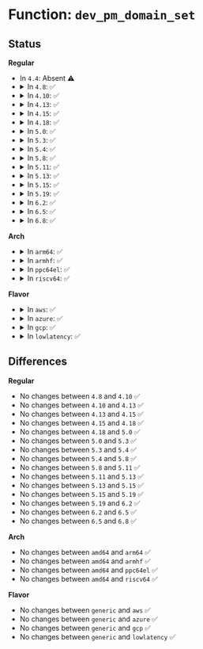 # Function: <code>dev_pm_domain_set</code>

## Status
<b>Regular</b>
<ul>
<li>
In <code>4.4</code>: Absent ⚠️
</li>
<li>
<details>
<summary>In <code>4.8</code>: ✅</summary>

```c
void dev_pm_domain_set(struct device *dev, struct dev_pm_domain *pd);
```

**Collision:** Unique Global

**Inline:** No

**Transformation:** False

**Instances:**

```
In drivers/base/power/common.c (ffffffff815a69e0)
Location: drivers/base/power/common.c:144
Inline: False
Direct callers:
  - drivers/acpi/device_pm.c:acpi_dev_pm_attach
  - drivers/acpi/device_pm.c:acpi_dev_pm_detach
  - drivers/acpi/acpi_lpss.c:acpi_lpss_platform_notify
  - drivers/acpi/acpi_lpss.c:acpi_lpss_platform_notify
  - drivers/base/power/domain.c:__pm_genpd_add_device
  - drivers/base/power/domain.c:genpd_free_dev_data
  - drivers/gpu/vga/vga_switcheroo.c:vga_switcheroo_init_domain_pm_optimus_hdmi_audio
  - drivers/gpu/vga/vga_switcheroo.c:vga_switcheroo_init_domain_pm_optimus_hdmi_audio
  - drivers/gpu/vga/vga_switcheroo.c:vga_switcheroo_fini_domain_pm_ops
  - drivers/gpu/vga/vga_switcheroo.c:vga_switcheroo_init_domain_pm_ops
  - drivers/gpu/vga/vga_switcheroo.c:vga_switcheroo_init_domain_pm_ops
```
**Symbols:**

```
ffffffff815a69e0-ffffffff815a6a36: dev_pm_domain_set (STB_GLOBAL)
```
</details>
</li>
<li>
<details>
<summary>In <code>4.10</code>: ✅</summary>

```c
void dev_pm_domain_set(struct device *dev, struct dev_pm_domain *pd);
```

**Collision:** Unique Global

**Inline:** No

**Transformation:** False

**Instances:**

```
In drivers/base/power/common.c (ffffffff815d51a0)
Location: drivers/base/power/common.c:144
Inline: False
Direct callers:
  - drivers/acpi/device_pm.c:acpi_dev_pm_attach
  - drivers/acpi/device_pm.c:acpi_dev_pm_detach
  - drivers/acpi/acpi_lpss.c:acpi_lpss_platform_notify
  - drivers/acpi/acpi_lpss.c:acpi_lpss_platform_notify
  - drivers/base/power/domain.c:__pm_genpd_add_device
  - drivers/base/power/domain.c:genpd_free_dev_data
  - drivers/gpu/vga/vga_switcheroo.c:vga_switcheroo_init_domain_pm_optimus_hdmi_audio
  - drivers/gpu/vga/vga_switcheroo.c:vga_switcheroo_init_domain_pm_optimus_hdmi_audio
  - drivers/gpu/vga/vga_switcheroo.c:vga_switcheroo_fini_domain_pm_ops
  - drivers/gpu/vga/vga_switcheroo.c:vga_switcheroo_init_domain_pm_ops
  - drivers/gpu/vga/vga_switcheroo.c:vga_switcheroo_init_domain_pm_ops
```
**Symbols:**

```
ffffffff815d51a0-ffffffff815d51f6: dev_pm_domain_set (STB_GLOBAL)
```
</details>
</li>
<li>
<details>
<summary>In <code>4.13</code>: ✅</summary>

```c
void dev_pm_domain_set(struct device *dev, struct dev_pm_domain *pd);
```

**Collision:** Unique Global

**Inline:** No

**Transformation:** False

**Instances:**

```
In drivers/base/power/common.c (ffffffff815e9c60)
Location: drivers/base/power/common.c:144
Inline: False
Direct callers:
  - drivers/acpi/device_pm.c:acpi_dev_pm_attach
  - drivers/acpi/device_pm.c:acpi_dev_pm_detach
  - drivers/acpi/acpi_lpss.c:acpi_lpss_platform_notify
  - drivers/acpi/acpi_lpss.c:acpi_lpss_platform_notify
  - drivers/acpi/acpi_lpss.c:acpi_lpss_platform_notify
  - drivers/base/power/domain.c:pm_genpd_remove_device
  - drivers/base/power/domain.c:__pm_genpd_add_device
  - drivers/gpu/vga/vga_switcheroo.c:vga_switcheroo_init_domain_pm_optimus_hdmi_audio
  - drivers/gpu/vga/vga_switcheroo.c:vga_switcheroo_init_domain_pm_optimus_hdmi_audio
  - drivers/gpu/vga/vga_switcheroo.c:vga_switcheroo_fini_domain_pm_ops
  - drivers/gpu/vga/vga_switcheroo.c:vga_switcheroo_init_domain_pm_ops
  - drivers/gpu/vga/vga_switcheroo.c:vga_switcheroo_init_domain_pm_ops
```
**Symbols:**

```
ffffffff815e9c60-ffffffff815e9cad: dev_pm_domain_set (STB_GLOBAL)
```
</details>
</li>
<li>
<details>
<summary>In <code>4.15</code>: ✅</summary>

```c
void dev_pm_domain_set(struct device *dev, struct dev_pm_domain *pd);
```

**Collision:** Unique Global

**Inline:** No

**Transformation:** False

**Instances:**

```
In drivers/base/power/common.c (ffffffff81651000)
Location: drivers/base/power/common.c:144
Inline: False
Direct callers:
  - drivers/acpi/device_pm.c:acpi_dev_pm_attach
  - drivers/acpi/device_pm.c:acpi_dev_pm_detach
  - drivers/acpi/acpi_lpss.c:acpi_lpss_platform_notify
  - drivers/acpi/acpi_lpss.c:acpi_lpss_platform_notify
  - drivers/acpi/acpi_lpss.c:acpi_lpss_platform_notify
  - drivers/base/power/domain.c:pm_genpd_remove_device
  - drivers/base/power/domain.c:__pm_genpd_add_device
  - drivers/gpu/vga/vga_switcheroo.c:vga_switcheroo_init_domain_pm_optimus_hdmi_audio
  - drivers/gpu/vga/vga_switcheroo.c:vga_switcheroo_init_domain_pm_optimus_hdmi_audio
  - drivers/gpu/vga/vga_switcheroo.c:vga_switcheroo_fini_domain_pm_ops
  - drivers/gpu/vga/vga_switcheroo.c:vga_switcheroo_init_domain_pm_ops
  - drivers/gpu/vga/vga_switcheroo.c:vga_switcheroo_init_domain_pm_ops
```
**Symbols:**

```
ffffffff81651000-ffffffff8165104d: dev_pm_domain_set (STB_GLOBAL)
```
</details>
</li>
<li>
<details>
<summary>In <code>4.18</code>: ✅</summary>

```c
void dev_pm_domain_set(struct device *dev, struct dev_pm_domain *pd);
```

**Collision:** Unique Global

**Inline:** No

**Transformation:** False

**Instances:**

```
In drivers/base/power/common.c (ffffffff8168c890)
Location: drivers/base/power/common.c:185
Inline: False
Direct callers:
  - drivers/acpi/device_pm.c:acpi_dev_pm_attach
  - drivers/acpi/device_pm.c:acpi_dev_pm_detach
  - drivers/acpi/acpi_lpss.c:acpi_lpss_platform_notify
  - drivers/acpi/acpi_lpss.c:acpi_lpss_platform_notify
  - drivers/acpi/acpi_lpss.c:acpi_lpss_platform_notify
  - drivers/base/power/domain.c:pm_genpd_remove_device
  - drivers/base/power/domain.c:pm_genpd_add_device
  - drivers/gpu/vga/vga_switcheroo.c:vga_switcheroo_fini_domain_pm_ops
  - drivers/gpu/vga/vga_switcheroo.c:vga_switcheroo_init_domain_pm_ops
  - drivers/gpu/vga/vga_switcheroo.c:vga_switcheroo_init_domain_pm_ops
```
**Symbols:**

```
ffffffff8168c890-ffffffff8168c8dc: dev_pm_domain_set (STB_GLOBAL)
```
</details>
</li>
<li>
<details>
<summary>In <code>5.0</code>: ✅</summary>

```c
void dev_pm_domain_set(struct device *dev, struct dev_pm_domain *pd);
```

**Collision:** Unique Global

**Inline:** No

**Transformation:** False

**Instances:**

```
In drivers/base/power/common.c (ffffffff816acb80)
Location: drivers/base/power/common.c:202
Inline: False
Direct callers:
  - drivers/acpi/device_pm.c:acpi_dev_pm_attach
  - drivers/acpi/device_pm.c:acpi_dev_pm_detach
  - drivers/acpi/acpi_lpss.c:acpi_lpss_platform_notify
  - drivers/acpi/acpi_lpss.c:acpi_lpss_platform_notify
  - drivers/acpi/acpi_lpss.c:acpi_lpss_platform_notify
  - drivers/acpi/acpi_lpss.c:acpi_lpss_platform_notify
  - drivers/base/power/domain.c:pm_genpd_remove_device
  - drivers/base/power/domain.c:pm_genpd_add_device
  - drivers/gpu/vga/vga_switcheroo.c:vga_switcheroo_fini_domain_pm_ops
  - drivers/gpu/vga/vga_switcheroo.c:vga_switcheroo_init_domain_pm_ops
  - drivers/gpu/vga/vga_switcheroo.c:vga_switcheroo_init_domain_pm_ops
```
**Symbols:**

```
ffffffff816acb80-ffffffff816acbcc: dev_pm_domain_set (STB_GLOBAL)
```
</details>
</li>
<li>
<details>
<summary>In <code>5.3</code>: ✅</summary>

```c
void dev_pm_domain_set(struct device *dev, struct dev_pm_domain *pd);
```

**Collision:** Unique Global

**Inline:** No

**Transformation:** False

**Instances:**

```
In drivers/base/power/common.c (ffffffff816e6630)
Location: drivers/base/power/common.c:200
Inline: False
Direct callers:
  - drivers/acpi/device_pm.c:acpi_dev_pm_attach
  - drivers/acpi/device_pm.c:acpi_dev_pm_detach
  - drivers/acpi/acpi_lpss.c:acpi_lpss_platform_notify
  - drivers/acpi/acpi_lpss.c:acpi_lpss_platform_notify
  - drivers/acpi/acpi_lpss.c:acpi_lpss_platform_notify
  - drivers/acpi/acpi_lpss.c:acpi_lpss_platform_notify
  - drivers/base/power/domain.c:pm_genpd_remove_device
  - drivers/base/power/domain.c:pm_genpd_add_device
  - drivers/gpu/vga/vga_switcheroo.c:vga_switcheroo_fini_domain_pm_ops
  - drivers/gpu/vga/vga_switcheroo.c:vga_switcheroo_init_domain_pm_ops
  - drivers/gpu/vga/vga_switcheroo.c:vga_switcheroo_init_domain_pm_ops
```
**Symbols:**

```
ffffffff816e6630-ffffffff816e667d: dev_pm_domain_set (STB_GLOBAL)
```
</details>
</li>
<li>
<details>
<summary>In <code>5.4</code>: ✅</summary>

```c
void dev_pm_domain_set(struct device *dev, struct dev_pm_domain *pd);
```

**Collision:** Unique Global

**Inline:** No

**Transformation:** False

**Instances:**

```
In drivers/base/power/common.c (ffffffff8170aa00)
Location: drivers/base/power/common.c:200
Inline: False
Direct callers:
  - drivers/acpi/device_pm.c:acpi_dev_pm_attach
  - drivers/acpi/device_pm.c:acpi_dev_pm_detach
  - drivers/acpi/acpi_lpss.c:acpi_lpss_platform_notify
  - drivers/acpi/acpi_lpss.c:acpi_lpss_platform_notify
  - drivers/acpi/acpi_lpss.c:acpi_lpss_platform_notify
  - drivers/acpi/acpi_lpss.c:acpi_lpss_platform_notify
  - drivers/base/power/domain.c:pm_genpd_remove_device
  - drivers/base/power/domain.c:pm_genpd_add_device
  - drivers/gpu/vga/vga_switcheroo.c:vga_switcheroo_fini_domain_pm_ops
  - drivers/gpu/vga/vga_switcheroo.c:vga_switcheroo_init_domain_pm_ops
  - drivers/gpu/vga/vga_switcheroo.c:vga_switcheroo_init_domain_pm_ops
```
**Symbols:**

```
ffffffff8170aa00-ffffffff8170aa4d: dev_pm_domain_set (STB_GLOBAL)
```
</details>
</li>
<li>
<details>
<summary>In <code>5.8</code>: ✅</summary>

```c
void dev_pm_domain_set(struct device *dev, struct dev_pm_domain *pd);
```

**Collision:** Unique Global

**Inline:** No

**Transformation:** False

**Instances:**

```
In drivers/base/power/common.c (ffffffff817c5970)
Location: drivers/base/power/common.c:220
Inline: False
Direct callers:
  - drivers/acpi/device_pm.c:acpi_dev_pm_attach
  - drivers/acpi/device_pm.c:acpi_dev_pm_detach
  - drivers/acpi/acpi_lpss.c:acpi_lpss_platform_notify
  - drivers/acpi/acpi_lpss.c:acpi_lpss_platform_notify
  - drivers/acpi/acpi_lpss.c:acpi_lpss_platform_notify
  - drivers/acpi/acpi_lpss.c:acpi_lpss_platform_notify
  - drivers/base/power/domain.c:genpd_remove_device
  - drivers/base/power/domain.c:genpd_add_device
  - drivers/base/power/clock_ops.c:pm_clk_notify
  - drivers/base/power/clock_ops.c:pm_clk_notify
  - drivers/gpu/vga/vga_switcheroo.c:vga_switcheroo_fini_domain_pm_ops
  - drivers/gpu/vga/vga_switcheroo.c:vga_switcheroo_init_domain_pm_ops
  - drivers/gpu/vga/vga_switcheroo.c:vga_switcheroo_init_domain_pm_ops
```
**Symbols:**

```
ffffffff817c5970-ffffffff817c59bd: dev_pm_domain_set (STB_GLOBAL)
```
</details>
</li>
<li>
<details>
<summary>In <code>5.11</code>: ✅</summary>

```c
void dev_pm_domain_set(struct device *dev, struct dev_pm_domain *pd);
```

**Collision:** Unique Global

**Inline:** No

**Transformation:** False

**Instances:**

```
In drivers/base/power/common.c (ffffffff817da480)
Location: drivers/base/power/common.c:220
Inline: False
Direct callers:
  - drivers/acpi/device_pm.c:acpi_dev_pm_attach
  - drivers/acpi/device_pm.c:acpi_dev_pm_detach
  - drivers/acpi/acpi_lpss.c:acpi_lpss_platform_notify
  - drivers/acpi/acpi_lpss.c:acpi_lpss_platform_notify
  - drivers/acpi/acpi_lpss.c:acpi_lpss_platform_notify
  - drivers/acpi/acpi_lpss.c:acpi_lpss_platform_notify
  - drivers/base/power/domain.c:genpd_remove_device
  - drivers/base/power/domain.c:genpd_add_device
  - drivers/base/power/clock_ops.c:pm_clk_notify
  - drivers/base/power/clock_ops.c:pm_clk_notify
  - drivers/gpu/vga/vga_switcheroo.c:vga_switcheroo_fini_domain_pm_ops
  - drivers/gpu/vga/vga_switcheroo.c:vga_switcheroo_init_domain_pm_ops
  - drivers/gpu/vga/vga_switcheroo.c:vga_switcheroo_init_domain_pm_ops
```
**Symbols:**

```
ffffffff817da480-ffffffff817da4cd: dev_pm_domain_set (STB_GLOBAL)
```
</details>
</li>
<li>
<details>
<summary>In <code>5.13</code>: ✅</summary>

```c
void dev_pm_domain_set(struct device *dev, struct dev_pm_domain *pd);
```

**Collision:** Unique Global

**Inline:** No

**Transformation:** False

**Instances:**

```
In drivers/base/power/common.c (ffffffff817be840)
Location: drivers/base/power/common.c:220
Inline: False
Direct callers:
  - drivers/acpi/device_pm.c:acpi_dev_pm_attach
  - drivers/acpi/device_pm.c:acpi_dev_pm_detach
  - drivers/acpi/acpi_lpss.c:acpi_lpss_platform_notify
  - drivers/acpi/acpi_lpss.c:acpi_lpss_platform_notify
  - drivers/acpi/acpi_lpss.c:acpi_lpss_platform_notify
  - drivers/acpi/acpi_lpss.c:acpi_lpss_platform_notify
  - drivers/base/power/domain.c:genpd_remove_device
  - drivers/base/power/domain.c:genpd_add_device
  - drivers/base/power/clock_ops.c:pm_clk_notify
  - drivers/base/power/clock_ops.c:pm_clk_notify
  - drivers/gpu/vga/vga_switcheroo.c:vga_switcheroo_fini_domain_pm_ops
  - drivers/gpu/vga/vga_switcheroo.c:vga_switcheroo_init_domain_pm_ops
  - drivers/gpu/vga/vga_switcheroo.c:vga_switcheroo_init_domain_pm_ops
```
**Symbols:**

```
ffffffff817be840-ffffffff817be88d: dev_pm_domain_set (STB_GLOBAL)
```
</details>
</li>
<li>
<details>
<summary>In <code>5.15</code>: ✅</summary>

```c
void dev_pm_domain_set(struct device *dev, struct dev_pm_domain *pd);
```

**Collision:** Unique Global

**Inline:** No

**Transformation:** False

**Instances:**

```
In drivers/base/power/common.c (ffffffff81848bc0)
Location: drivers/base/power/common.c:220
Inline: False
Direct callers:
  - drivers/acpi/device_pm.c:acpi_dev_pm_attach
  - drivers/acpi/device_pm.c:acpi_dev_pm_detach
  - drivers/acpi/acpi_lpss.c:acpi_lpss_platform_notify
  - drivers/acpi/acpi_lpss.c:acpi_lpss_platform_notify
  - drivers/acpi/acpi_lpss.c:acpi_lpss_platform_notify
  - drivers/acpi/acpi_lpss.c:acpi_lpss_platform_notify
  - drivers/base/power/domain.c:genpd_remove_device
  - drivers/base/power/domain.c:genpd_add_device
  - drivers/base/power/clock_ops.c:pm_clk_notify
  - drivers/base/power/clock_ops.c:pm_clk_notify
  - drivers/gpu/vga/vga_switcheroo.c:vga_switcheroo_fini_domain_pm_ops
  - drivers/gpu/vga/vga_switcheroo.c:vga_switcheroo_init_domain_pm_ops
  - drivers/gpu/vga/vga_switcheroo.c:vga_switcheroo_init_domain_pm_ops
```
**Symbols:**

```
ffffffff81848bc0-ffffffff81848c0d: dev_pm_domain_set (STB_GLOBAL)
```
</details>
</li>
<li>
<details>
<summary>In <code>5.19</code>: ✅</summary>

```c
void dev_pm_domain_set(struct device *dev, struct dev_pm_domain *pd);
```

**Collision:** Unique Global

**Inline:** No

**Transformation:** False

**Instances:**

```
In drivers/base/power/common.c (ffffffff8198db10)
Location: drivers/base/power/common.c:220
Inline: False
Direct callers:
  - drivers/acpi/device_pm.c:acpi_dev_pm_attach
  - drivers/acpi/device_pm.c:acpi_dev_pm_detach
  - drivers/acpi/acpi_lpss.c:acpi_lpss_platform_notify
  - drivers/acpi/acpi_lpss.c:acpi_lpss_platform_notify
  - drivers/acpi/acpi_lpss.c:acpi_lpss_platform_notify
  - drivers/acpi/acpi_lpss.c:acpi_lpss_platform_notify
  - drivers/base/power/domain.c:genpd_remove_device
  - drivers/base/power/domain.c:genpd_add_device
  - drivers/base/power/clock_ops.c:pm_clk_notify
  - drivers/base/power/clock_ops.c:pm_clk_notify
  - drivers/gpu/vga/vga_switcheroo.c:vga_switcheroo_fini_domain_pm_ops
  - drivers/gpu/vga/vga_switcheroo.c:vga_switcheroo_init_domain_pm_ops
  - drivers/gpu/vga/vga_switcheroo.c:vga_switcheroo_init_domain_pm_ops
```
**Symbols:**

```
ffffffff8198db10-ffffffff8198db70: dev_pm_domain_set (STB_GLOBAL)
```
</details>
</li>
<li>
<details>
<summary>In <code>6.2</code>: ✅</summary>

```c
void dev_pm_domain_set(struct device *dev, struct dev_pm_domain *pd);
```

**Collision:** Unique Global

**Inline:** No

**Transformation:** False

**Instances:**

```
In drivers/base/power/common.c (ffffffff81afda20)
Location: drivers/base/power/common.c:220
Inline: False
Direct callers:
  - drivers/acpi/device_pm.c:acpi_dev_pm_attach
  - drivers/acpi/device_pm.c:acpi_dev_pm_detach
  - drivers/acpi/acpi_lpss.c:acpi_lpss_platform_notify
  - drivers/acpi/acpi_lpss.c:acpi_lpss_platform_notify
  - drivers/acpi/acpi_lpss.c:acpi_lpss_platform_notify
  - drivers/acpi/acpi_lpss.c:acpi_lpss_platform_notify
  - drivers/base/power/domain.c:genpd_remove_device
  - drivers/base/power/domain.c:genpd_add_device
  - drivers/base/power/clock_ops.c:pm_clk_notify
  - drivers/base/power/clock_ops.c:pm_clk_notify
  - drivers/gpu/vga/vga_switcheroo.c:vga_switcheroo_fini_domain_pm_ops
  - drivers/gpu/vga/vga_switcheroo.c:vga_switcheroo_init_domain_pm_ops
  - drivers/gpu/vga/vga_switcheroo.c:vga_switcheroo_init_domain_pm_ops
```
**Symbols:**

```
ffffffff81afda20-ffffffff81afda80: dev_pm_domain_set (STB_GLOBAL)
```
</details>
</li>
<li>
<details>
<summary>In <code>6.5</code>: ✅</summary>

```c
void dev_pm_domain_set(struct device *dev, struct dev_pm_domain *pd);
```

**Collision:** Unique Global

**Inline:** No

**Transformation:** False

**Instances:**

```
In drivers/base/power/common.c (ffffffff81b4be10)
Location: drivers/base/power/common.c:220
Inline: False
Direct callers:
  - drivers/acpi/device_pm.c:acpi_dev_pm_attach
  - drivers/acpi/device_pm.c:acpi_dev_pm_detach
  - drivers/acpi/acpi_lpss.c:acpi_lpss_platform_notify
  - drivers/acpi/acpi_lpss.c:acpi_lpss_platform_notify
  - drivers/acpi/acpi_lpss.c:acpi_lpss_platform_notify
  - drivers/base/power/domain.c:genpd_remove_device
  - drivers/base/power/domain.c:genpd_add_device
  - drivers/base/power/clock_ops.c:pm_clk_notify
  - drivers/base/power/clock_ops.c:pm_clk_notify
  - drivers/gpu/vga/vga_switcheroo.c:vga_switcheroo_fini_domain_pm_ops
  - drivers/gpu/vga/vga_switcheroo.c:vga_switcheroo_init_domain_pm_ops
  - drivers/gpu/vga/vga_switcheroo.c:vga_switcheroo_init_domain_pm_ops
```
**Symbols:**

```
ffffffff81b4be10-ffffffff81b4be70: dev_pm_domain_set (STB_GLOBAL)
```
</details>
</li>
<li>
<details>
<summary>In <code>6.8</code>: ✅</summary>

```c
void dev_pm_domain_set(struct device *dev, struct dev_pm_domain *pd);
```

**Collision:** Unique Global

**Inline:** No

**Transformation:** False

**Instances:**

```
In drivers/base/power/common.c (ffffffff81ba4250)
Location: drivers/base/power/common.c:220
Inline: False
Direct callers:
  - drivers/acpi/device_pm.c:acpi_dev_pm_attach
  - drivers/acpi/device_pm.c:acpi_dev_pm_detach
  - drivers/acpi/acpi_lpss.c:acpi_lpss_platform_notify
  - drivers/acpi/acpi_lpss.c:acpi_lpss_platform_notify
  - drivers/acpi/acpi_lpss.c:acpi_lpss_platform_notify
  - drivers/pmdomain/core.c:genpd_remove_device
  - drivers/pmdomain/core.c:genpd_add_device
  - drivers/base/power/clock_ops.c:pm_clk_notify
  - drivers/base/power/clock_ops.c:pm_clk_notify
  - drivers/gpu/vga/vga_switcheroo.c:vga_switcheroo_fini_domain_pm_ops
  - drivers/gpu/vga/vga_switcheroo.c:vga_switcheroo_init_domain_pm_ops
  - drivers/gpu/vga/vga_switcheroo.c:vga_switcheroo_init_domain_pm_ops
```
**Symbols:**

```
ffffffff81ba4250-ffffffff81ba42b0: dev_pm_domain_set (STB_GLOBAL)
```
</details>
</li>
</ul>
<b>Arch</b>
<ul>
<li>
<details>
<summary>In <code>arm64</code>: ✅</summary>

```c
void dev_pm_domain_set(struct device *dev, struct dev_pm_domain *pd);
```

**Collision:** Unique Global

**Inline:** No

**Transformation:** False

**Instances:**

```
In drivers/base/power/common.c (ffff8000108f9228)
Location: drivers/base/power/common.c:200
Inline: False
Direct callers:
  - drivers/acpi/device_pm.c:acpi_dev_pm_attach
  - drivers/acpi/device_pm.c:acpi_dev_pm_detach
  - drivers/base/power/domain.c:genpd_remove_device
  - drivers/base/power/domain.c:genpd_add_device
```
**Symbols:**

```
ffff8000108f9228-ffff8000108f928c: dev_pm_domain_set (STB_GLOBAL)
```
</details>
</li>
<li>
<details>
<summary>In <code>armhf</code>: ✅</summary>

```c
void dev_pm_domain_set(struct device *dev, struct dev_pm_domain *pd);
```

**Collision:** Unique Global

**Inline:** No

**Transformation:** False

**Instances:**

```
In drivers/base/power/common.c (c09e4bbc)
Location: drivers/base/power/common.c:200
Inline: False
Direct callers:
  - arch/arm/mach-omap2/omap_device.c:omap_device_register
  - arch/arm/mach-omap2/omap_device.c:omap_device_build_from_dt
  - arch/arm/mach-omap2/omap_device.c:omap_device_build_from_dt
  - drivers/bus/ti-sysc.c:sysc_notifier_call
  - drivers/base/power/domain.c:genpd_remove_device
  - drivers/base/power/domain.c:genpd_add_device
```
**Symbols:**

```
c09e4bbc-c09e4c24: dev_pm_domain_set (STB_GLOBAL)
```
</details>
</li>
<li>
<details>
<summary>In <code>ppc64el</code>: ✅</summary>

```c
void dev_pm_domain_set(struct device *dev, struct dev_pm_domain *pd);
```

**Collision:** Unique Global

**Inline:** No

**Transformation:** False

**Instances:**

```
In drivers/base/power/common.c (c0000000009953c0)
Location: drivers/base/power/common.c:200
Inline: False
Direct callers:
  - drivers/base/power/domain.c:genpd_remove_device
  - drivers/base/power/domain.c:genpd_add_device
```
**Symbols:**

```
c0000000009953c0-c00000000099544c: dev_pm_domain_set (STB_GLOBAL)
```
</details>
</li>
<li>
<details>
<summary>In <code>riscv64</code>: ✅</summary>

```c
void dev_pm_domain_set(struct device *dev, struct dev_pm_domain *pd);
```

**Collision:** Unique Global

**Inline:** No

**Transformation:** False

**Instances:**

```
In drivers/base/power/common.c (ffffffe000588daa)
Location: drivers/base/power/common.c:200
Inline: False
Direct callers:
  - drivers/base/power/domain.c:genpd_remove_device
  - drivers/base/power/domain.c:genpd_add_device
```
**Symbols:**

```
ffffffe000588daa-ffffffe000588dfc: dev_pm_domain_set (STB_GLOBAL)
```
</details>
</li>
</ul>
<b>Flavor</b>
<ul>
<li>
<details>
<summary>In <code>aws</code>: ✅</summary>

```c
void dev_pm_domain_set(struct device *dev, struct dev_pm_domain *pd);
```

**Collision:** Unique Global

**Inline:** No

**Transformation:** False

**Instances:**

```
In drivers/base/power/common.c (ffffffff816d0150)
Location: drivers/base/power/common.c:200
Inline: False
Direct callers:
  - drivers/acpi/device_pm.c:acpi_dev_pm_attach
  - drivers/acpi/device_pm.c:acpi_dev_pm_detach
  - drivers/base/power/domain.c:pm_genpd_remove_device
  - drivers/base/power/domain.c:pm_genpd_add_device
  - drivers/gpu/vga/vga_switcheroo.c:vga_switcheroo_fini_domain_pm_ops
  - drivers/gpu/vga/vga_switcheroo.c:vga_switcheroo_init_domain_pm_ops
  - drivers/gpu/vga/vga_switcheroo.c:vga_switcheroo_init_domain_pm_ops
```
**Symbols:**

```
ffffffff816d0150-ffffffff816d019d: dev_pm_domain_set (STB_GLOBAL)
```
</details>
</li>
<li>
<details>
<summary>In <code>azure</code>: ✅</summary>

```c
void dev_pm_domain_set(struct device *dev, struct dev_pm_domain *pd);
```

**Collision:** Unique Global

**Inline:** No

**Transformation:** False

**Instances:**

```
In drivers/base/power/common.c (ffffffff816ab480)
Location: drivers/base/power/common.c:200
Inline: False
Direct callers:
  - drivers/acpi/device_pm.c:acpi_dev_pm_attach
  - drivers/acpi/device_pm.c:acpi_dev_pm_detach
  - drivers/acpi/acpi_lpss.c:acpi_lpss_platform_notify
  - drivers/acpi/acpi_lpss.c:acpi_lpss_platform_notify
  - drivers/acpi/acpi_lpss.c:acpi_lpss_platform_notify
  - drivers/acpi/acpi_lpss.c:acpi_lpss_platform_notify
  - drivers/base/power/domain.c:pm_genpd_remove_device
  - drivers/base/power/domain.c:pm_genpd_add_device
  - drivers/gpu/vga/vga_switcheroo.c:vga_switcheroo_fini_domain_pm_ops
  - drivers/gpu/vga/vga_switcheroo.c:vga_switcheroo_init_domain_pm_ops
  - drivers/gpu/vga/vga_switcheroo.c:vga_switcheroo_init_domain_pm_ops
```
**Symbols:**

```
ffffffff816ab480-ffffffff816ab4cd: dev_pm_domain_set (STB_GLOBAL)
```
</details>
</li>
<li>
<details>
<summary>In <code>gcp</code>: ✅</summary>

```c
void dev_pm_domain_set(struct device *dev, struct dev_pm_domain *pd);
```

**Collision:** Unique Global

**Inline:** No

**Transformation:** False

**Instances:**

```
In drivers/base/power/common.c (ffffffff816fe6c0)
Location: drivers/base/power/common.c:200
Inline: False
Direct callers:
  - drivers/acpi/device_pm.c:acpi_dev_pm_attach
  - drivers/acpi/device_pm.c:acpi_dev_pm_detach
  - drivers/acpi/acpi_lpss.c:acpi_lpss_platform_notify
  - drivers/acpi/acpi_lpss.c:acpi_lpss_platform_notify
  - drivers/acpi/acpi_lpss.c:acpi_lpss_platform_notify
  - drivers/acpi/acpi_lpss.c:acpi_lpss_platform_notify
  - drivers/base/power/domain.c:pm_genpd_remove_device
  - drivers/base/power/domain.c:pm_genpd_add_device
  - drivers/gpu/vga/vga_switcheroo.c:vga_switcheroo_fini_domain_pm_ops
  - drivers/gpu/vga/vga_switcheroo.c:vga_switcheroo_init_domain_pm_ops
  - drivers/gpu/vga/vga_switcheroo.c:vga_switcheroo_init_domain_pm_ops
```
**Symbols:**

```
ffffffff816fe6c0-ffffffff816fe70d: dev_pm_domain_set (STB_GLOBAL)
```
</details>
</li>
<li>
<details>
<summary>In <code>lowlatency</code>: ✅</summary>

```c
void dev_pm_domain_set(struct device *dev, struct dev_pm_domain *pd);
```

**Collision:** Unique Global

**Inline:** No

**Transformation:** False

**Instances:**

```
In drivers/base/power/common.c (ffffffff81718f70)
Location: drivers/base/power/common.c:200
Inline: False
Direct callers:
  - drivers/acpi/device_pm.c:acpi_dev_pm_attach
  - drivers/acpi/device_pm.c:acpi_dev_pm_detach
  - drivers/acpi/acpi_lpss.c:acpi_lpss_platform_notify
  - drivers/acpi/acpi_lpss.c:acpi_lpss_platform_notify
  - drivers/acpi/acpi_lpss.c:acpi_lpss_platform_notify
  - drivers/acpi/acpi_lpss.c:acpi_lpss_platform_notify
  - drivers/base/power/domain.c:pm_genpd_remove_device
  - drivers/base/power/domain.c:pm_genpd_add_device
  - drivers/gpu/vga/vga_switcheroo.c:vga_switcheroo_fini_domain_pm_ops
  - drivers/gpu/vga/vga_switcheroo.c:vga_switcheroo_init_domain_pm_ops
  - drivers/gpu/vga/vga_switcheroo.c:vga_switcheroo_init_domain_pm_ops
```
**Symbols:**

```
ffffffff81718f70-ffffffff81718fbd: dev_pm_domain_set (STB_GLOBAL)
```
</details>
</li>
</ul>

## Differences
<b>Regular</b>
<ul>
<li>
No changes between <code>4.8</code> and <code>4.10</code> ✅
</li>
<li>
No changes between <code>4.10</code> and <code>4.13</code> ✅
</li>
<li>
No changes between <code>4.13</code> and <code>4.15</code> ✅
</li>
<li>
No changes between <code>4.15</code> and <code>4.18</code> ✅
</li>
<li>
No changes between <code>4.18</code> and <code>5.0</code> ✅
</li>
<li>
No changes between <code>5.0</code> and <code>5.3</code> ✅
</li>
<li>
No changes between <code>5.3</code> and <code>5.4</code> ✅
</li>
<li>
No changes between <code>5.4</code> and <code>5.8</code> ✅
</li>
<li>
No changes between <code>5.8</code> and <code>5.11</code> ✅
</li>
<li>
No changes between <code>5.11</code> and <code>5.13</code> ✅
</li>
<li>
No changes between <code>5.13</code> and <code>5.15</code> ✅
</li>
<li>
No changes between <code>5.15</code> and <code>5.19</code> ✅
</li>
<li>
No changes between <code>5.19</code> and <code>6.2</code> ✅
</li>
<li>
No changes between <code>6.2</code> and <code>6.5</code> ✅
</li>
<li>
No changes between <code>6.5</code> and <code>6.8</code> ✅
</li>
</ul>
<b>Arch</b>
<ul>
<li>
No changes between <code>amd64</code> and <code>arm64</code> ✅
</li>
<li>
No changes between <code>amd64</code> and <code>armhf</code> ✅
</li>
<li>
No changes between <code>amd64</code> and <code>ppc64el</code> ✅
</li>
<li>
No changes between <code>amd64</code> and <code>riscv64</code> ✅
</li>
</ul>
<b>Flavor</b>
<ul>
<li>
No changes between <code>generic</code> and <code>aws</code> ✅
</li>
<li>
No changes between <code>generic</code> and <code>azure</code> ✅
</li>
<li>
No changes between <code>generic</code> and <code>gcp</code> ✅
</li>
<li>
No changes between <code>generic</code> and <code>lowlatency</code> ✅
</li>
</ul>
